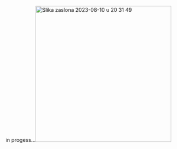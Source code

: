 in progess...<img width="368" alt="Slika zaslona 2023-08-10 u 20 31 49" src="https://github.com/stjepanstojcevic/clubSS/assets/48209720/fc280b32-6b0a-4a07-8523-07606e4d201a">
